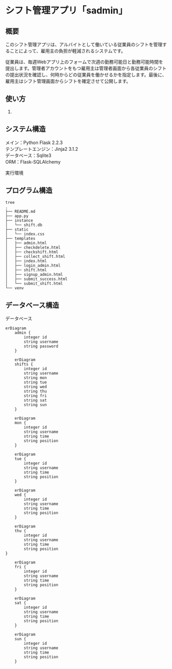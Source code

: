 # シフト管理アプリ「sadmin」
## 概要
このシフト管理アプリは、アルバイトとして働いている従業員のシフトを管理することによって、雇用主の負担が軽減されるシステムです。

従業員は、毎週Webアプリ上のフォームで次週の勤務可能日と勤務可能時間を提出します。管理者アカウントをもつ雇用主は管理者画面から各従業員のシフトの提出状況を確認し、何時からどの従業員を働かせるかを指定します。最後に、雇用主はシフト管理画面からシフトを確定させて公開します。

## 使い方
1. 

## システム構造
メイン：Python Flask 2.2.3  
テンプレートエンジン：Jinja2 3.1.2     
データベース：Sqlite3   
ORM：Flask-SQLAlchemy

実行環境
## プログラム構造
```
tree
.
├── README.md
├── app.py
├── instance
│   └── shift.db
├── static
│   └── index.css
├── templates
│   ├── admin.html
│   ├── checkdelete.html
│   ├── checkshift.html
│   ├── collect_shift.html
│   ├── index.html
│   ├── login_admin.html
│   ├── shift.html
│   ├── signup_admin.html
│   ├── submit_success.html
│   └── submit_shift.html
└── venv
```

## データベース構造
データベース

```mermaid
erDiagram
    admin {
        integer id
        string username
        string password
    }
```


```mermaid
    erDiagram
    shifts {
        integer id 
        string username 
        string mon
        string tue
        string wed
        string thu
        string fri
        string sat
        string sun
    }
```
```mermaid
    erDiagram
    mon {
        integer id
        string username
        string time
        string position
    }
```
```mermaid
    erDiagram
    tue {
        integer id
        string username
        string time
        string position
    }
```
```mermaid
    erDiagram
    wed {
        integer id
        string username
        string time
        string position
    }
```
```mermaid
    erDiagram
    thu {
        integer id
        string username
        string time
        string position
}
```
```mermaid
    erDiagram
    fri {
        integer id
        string username
        string time
        string position
    }
```
```mermaid
    erDiagram
    sat {
        integer id
        string username
        string time
        string position
    }
```
```mermaid
    erDiagram
    sun {
        integer id
        string username
        string time
        string position
    }
```